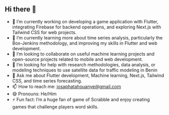 ## Hi there 👋

- 🔭 I’m currently working on developing a game application with Flutter, integrating Firebase for backend operations, and exploring Next.js with Tailwind CSS for web projects. 
- 🌱 I’m currently learning more about time series analysis, particularly the Box-Jenkins methodology, and improving my skills in Flutter and web development.
- 👯 I’m looking to collaborate on useful machine learning projects  and open-source projects related to mobile and web development.
- 🤔 I’m looking for help with research methodologies, data analysis, or modeling techniques to use satellite data for traffic modeling in Benin
- 💬 Ask me about Flutter development, Machine learning, Next.js, Tailwind CSS, and time series forecasting.
- 📫 How to reach me: josaphatahouanye@gmail.com
- 😄 Pronouns: He/Him
- ⚡ Fun fact: I’m a huge fan of game of Scrabble and enjoy creating games that challenge players word skills.



